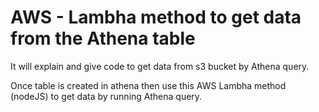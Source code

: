 # AWS - Lambha method to get data from the Athena table

It will explain and give code to get data from s3 bucket by Athena query.

Once table is created in athena then use this AWS Lambha method (nodeJS) to get data by running Athena query. 
